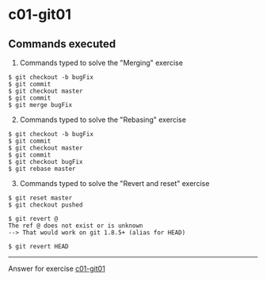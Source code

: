 # c01-git01

## Commands executed

1. Commands typed to solve the "Merging" exercise
```
$ git checkout -b bugFix
$ git commit
$ git checkout master
$ git commit
$ git merge bugFix
```

2. Commands typed to solve the "Rebasing" exercise
```
$ git checkout -b bugFix
$ git commit
$ git checkout master
$ git commit
$ git checkout bugFix
$ git rebase master
```

3. Commands typed to solve the "Revert and reset" exercise
```
$ git reset master
$ git checkout pushed

$ git revert @
The ref @ does not exist or is unknown
--> That would work on git 1.8.5+ (alias for HEAD)

$ git revert HEAD
```

<!-- Don't change anything below this point-->
<!-- Before commiting, remove both commented lines--> 
***
Answer for exercise [c01-git01](https://github.com/devopsacademyau/academy/blob/c54d252bda58575e9dc9f92718237bed58aae772/classes/01class/exercises/c01-git01/README.md)
